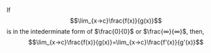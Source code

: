 If $$\lim_{x→c}\frac{f(x)}{g(x)}$$ is in the intederminate form of $\frac{0}{0}$ or $\frac{∞}{∞}$, then, $$\lim_{x→c}\frac{f(x)}{g(x)}=\lim_{x→c}\frac{f'(x)}{g'(x)}$$
